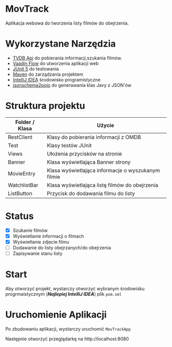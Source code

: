 # MovTrack
Aplikacja webowa do tworzenia listy filmów do obejrzenia.
 
# Wykorzystane Narzędzia
 - [TVDB Api](https://developers.themoviedb.org/3/) do pobierania informacji,szukania filmów.
 - [Vaadin Flow](https://vaadin.com/flow) do utworzenia aplikacji web
 - [JUnit 5](https://junit.org/junit5/) do testowania
 - [Maven](https://maven.apache.org/) do zarządzania projektem
 - [IntelliJ IDEA](https://www.jetbrains.com/idea/) środowisko programistyczne
 - [jsonschema2pojo](http://www.jsonschema2pojo.org/) do generawania klas Javy z JSON'ów

# Struktura projektu
Folder / Klasa  |   Użycie
--------------- |------------
RestClient      | Klasy do pobierania informacji z OMDB
Test            | Klasy testów JUnit
Views           | Ułożenia przycisków na stronie
Banner          | Klasa wyświetlająca Banner strony
MovieEntry      | Klasa wyświetlająca informacje o wyszukanym filmie
WatchlistBar    | Klasa wyświetlająca listę filmów do obejrzenia
ListButton      | Przycisk do dodawania filmu do listy

# Status
 - [X] Szukanie filmów
 - [X] Wyświetlanie informacji o filmach
 - [X] Wyświetlanie zdjecie filmu
 - [ ] Dodawanie do listy obejrzanych/do obejrzenia
 - [ ] Zapisywanie stanu listy

# Start
Aby otworzyć projekt, wystarczy otworzyć wybranym środowisku progrmaistycznym (**_Najlepiej IntelliJ IDEA_**)
plik `pom.xml`

# Uruchomienie Aplikacji
Po zbudowaniu aplikacji, wystarczy uruchomić `MovTrackApp`

Następnie otworzyć przeglądarkę na http://localhost:8080
